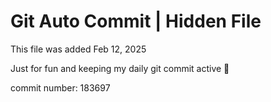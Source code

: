 # Git Auto Commit | Hidden File

This file was added Feb 12, 2025

Just for fun and keeping my daily git commit active 🤪

commit number: 183697
